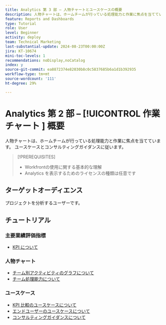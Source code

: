 ```yaml
---
title: Analytics 第 3 部 – 人物チャートとユースケースの概要
description: 人物チャートは、ホームチームが行っている処理能力と作業に焦点を当てています。 ユースケースとコンサルティングガイダンスに従います。
feature: Reports and Dashboards
type: Tutorial
role: User
level: Beginner
activity: deploy
team: Technical Marketing
last-substantial-update: 2024-08-23T00:00:00Z
jira: KT-10674
mini-toc-levels: 1
recommendations: noDisplay,noCatalog
index: y
source-git-commit: ea8872374e82030b8c0c5837685b6a1d1b392935
workflow-type: tm+mt
source-wordcount: '111'
ht-degree: 29%

---
```



# Analytics 第 2 部 – [!UICONTROL  作業チャート ] 概要

人物チャートは、ホームチームが行っている処理能力と作業に焦点を当てています。 ユースケースとコンサルティングガイダンスに従います。

>[!PREREQUISITES]
>
>* Workfrontの使用に関する基本的な理解
>* Analytics を表示するためのライセンスの種類は任意です


## ターゲットオーディエンス

プロジェクトを分析するユーザーです。


## チュートリアル

### 主要業績評価指標

* [KPI について](/help/reporting/enhanced-analytics/10-kpis-overview.md)


### 人物チャート

* [チーム別アクティビティのグラフについて](/help/reporting/enhanced-analytics/18-activity-by-team-chart.md)
* [チーム処理能力について](/help/reporting/enhanced-analytics/20-team-capacity-overview.md)


### ユースケース

* [KPI 比較のユースケースについて](/help/reporting/enhanced-analytics/21-kpi-comparisons.md)
* [エンドユーザーのユースケースについて](/help/reporting/enhanced-analytics/22-end-user-use.md)
* [コンサルティングガイダンスについて](/help/reporting/enhanced-analytics/23-consulting-guidance.md)
